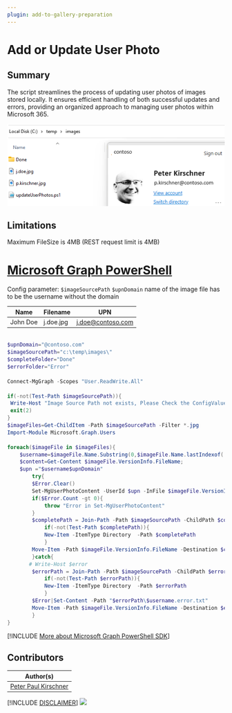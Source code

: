 ```yaml
---
plugin: add-to-gallery-preparation
---
```


# Add or Update User Photo

## Summary

The script streamlines the process of updating user photos of images stored locally. It ensures efficient handling of both successful updates and errors, providing an organized approach to managing user photos within Microsoft 365.

![Example Screenshot](assets/example.png)

## Limitations

Maximum FileSize is 4MB (REST request limit is 4MB)

# [Microsoft Graph PowerShell](#tab/graphps)

Config parameter:
```$imageSourcePath```
```$upnDomain```
name of the image file has to be the username without the domain

|Name     | Filename | UPN |
|---------|----------|-----|
|John Doe |j.doe.jpg | j.doe@contoso.com |

```powershell

$upnDomain="@contoso.com"
$imageSourcePath="c:\temp\images\"
$completeFolder="Done"
$errorFolder="Error"

Connect-MgGraph -Scopes "User.ReadWrite.All"

if(-not(Test-Path $imageSourcePath)){
 Write-Host "Image Source Path not exists, Please Check the ConfigValue imageSourcePath"
 exit(2)
}
$imageFiles=Get-ChildItem -Path $imageSourcePath -Filter *.jpg
Import-Module Microsoft.Graph.Users

foreach($imageFile in $imageFiles){
    $username=$imageFile.Name.Substring(0,$imageFile.Name.lastIndexof('.'));
    $content=Get-Content $imageFile.VersionInfo.FileName;
    $upn ="$username$upnDomain"
        try{
        $Error.Clear()
        Set-MgUserPhotoContent -UserId $upn -InFile $imageFile.VersionInfo.FileName
        if($Error.Count -gt 0){
            throw "Error in Set-MgUserPhotoContent"
        }
        $completePath = Join-Path -Path $imageSourcePath -ChildPath $completeFolder
            if(-not(Test-Path $completePath)){
            New-Item -ItemType Directory  -Path $completePath
            }
        Move-Item -Path $imageFile.VersionInfo.FileName -Destination $completePath
        }catch{
       # Write-Host $error
        $errorPath = Join-Path -Path $imageSourcePath -ChildPath $errorFolder
            if(-not(Test-Path $errorPath)){
            New-Item -ItemType Directory  -Path $errorPath
            }
        $Error|Set-Content -Path "$errorPath\$username.error.txt"
        Move-Item -Path $imageFile.VersionInfo.FileName -Destination $errorPath
        }
}

```

[!INCLUDE [More about Microsoft Graph PowerShell SDK](../../docfx/includes/MORE-GRAPHSDK.md)]

## Contributors

| Author(s) |
|-----------|
| [Peter Paul Kirschner](https://github.com/petkir) |

[!INCLUDE [DISCLAIMER](../../docfx/includes/DISCLAIMER.md)]
<img src="https://m365-visitor-stats.azurewebsites.net/script-samples/scripts/template-script-submission" aria-hidden="true" />
